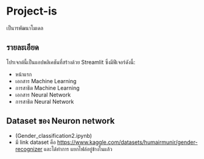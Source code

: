 # Project-is

เป็นารพัฒนาโมเดล

## รายละเอียด

โปรเจกต์นี้เป็นแอปพลิเคชันที่สร้างด้วย Streamlit ซึ่งมีฟีเจอร์ดังนี้:
- หน้าแรก
- เอกสาร Machine Learning
- การสาธิต Machine Learning
- เอกสาร Neural Network
- การสาธิต Neural Network

## Dataset ของ Neuron network 
  - (Gender_classification2.ipynb)
  - มี link dataset คือ https://www.kaggle.com/datasets/humairmunir/gender-recognizer และได้ทำการ แยกไฟล์อยู่ข้างในแล้ว
